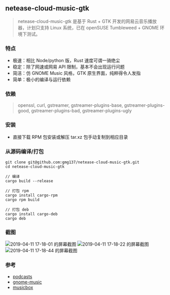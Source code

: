 ## netease-cloud-music-gtk
> netease-cloud-music-gtk 是基于 Rust + GTK 开发的网易云音乐播放器，计划只支持 Linux 系统，已在 openSUSE Tumbleweed + GNOME 环境下测试。

### 特点
- 极速：相比 Node/python 版，Rust 速度可谓一骑绝尘
- 稳定：除了网速或网易 API 限制，基本不会出现运行问题
- 简洁：仿 GNOME Music 风格，GTK 原生界面，纯粹得令人发指
- 简单：极小的编译与运行依赖

### 依赖
> openssl, curl, gstreamer, gstreamer-plugins-base, gstreamer-plugins-good, gstreamer-plugins-bad, gstreamer-plugins-ugly

### 安装
- 直接下载 RPM 包安装或解压 tar.xz 包手动复制到相应目录

### 从源码编译/打包
```
git clone git@github.com:gmg137/netease-cloud-music-gtk.git
cd netease-cloud-music-gtk

// 编译
cargo build --release

// 打包 rpm
cargo install cargo-rpm
cargo rpm build

// 打包 deb
cargo install cargo-deb
cargo deb
```

### 截图
![2019-04-11 17-18-01 的屏幕截图](https://user-images.githubusercontent.com/6460323/55945759-01f55200-5c7e-11e9-9a91-606a4656555e.png)
![2019-04-11 17-18-22 的屏幕截图](https://user-images.githubusercontent.com/6460323/55945765-04f04280-5c7e-11e9-9f38-242524aedd66.png)
![2019-04-11 17-18-44 的屏幕截图](https://user-images.githubusercontent.com/6460323/55945774-07529c80-5c7e-11e9-9dbd-eefa9e387096.png)


### 参考
- [podcasts](https://gitlab.gnome.org/World/podcasts)
- [gnome-music](https://gitlab.gnome.org/GNOME/gnome-music)
- [musicbox](https://github.com/darknessomi/musicbox)
